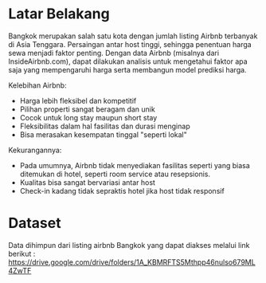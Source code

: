 # Latar Belakang
Bangkok merupakan salah satu kota dengan jumlah listing Airbnb terbanyak di Asia Tenggara. Persaingan antar host tinggi, sehingga penentuan harga sewa menjadi faktor penting. Dengan data Airbnb (misalnya dari InsideAirbnb.com), dapat dilakukan analisis untuk mengetahui faktor apa saja yang mempengaruhi harga serta membangun model prediksi harga.

Kelebihan Airbnb:

* Harga lebih fleksibel dan kompetitif
* Pilihan properti sangat beragam dan unik
* Cocok untuk long stay maupun short stay
* Fleksibilitas dalam hal fasilitas dan durasi menginap
* Bisa merasakan kesempatan tinggal "seperti lokal"

Kekurangannya:

* Pada umumnya, Airbnb tidak menyediakan fasilitas seperti yang biasa ditemukan di hotel, seperti room service atau resepsionis.
* Kualitas bisa sangat bervariasi antar host
* Check-in kadang tidak sepraktis hotel jika host tidak responsif

  
# Dataset
Data dihimpun dari listing airbnb Bangkok yang dapat diakses melalui link berikut :
https://drive.google.com/drive/folders/1A_KBMRFTS5Mthpp46nulso679ML4ZwTF
